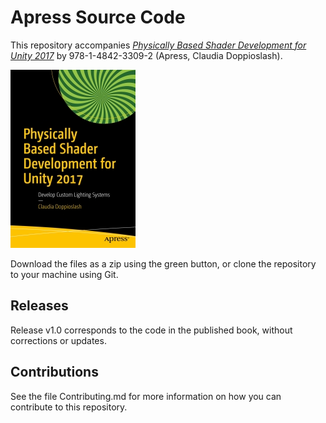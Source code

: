 # Apress Source Code

This repository accompanies [*Physically Based Shader Development for Unity 2017*](http://www.apress.com/9781484233085) by 978-1-4842-3309-2 (Apress, Claudia Doppioslash).

[comment]: #cover
![Cover image](9781484233085.jpg)

Download the files as a zip using the green button, or clone the repository to your machine using Git.

## Releases

Release v1.0 corresponds to the code in the published book, without corrections or updates.

## Contributions

See the file Contributing.md for more information on how you can contribute to this repository.

